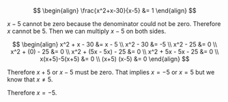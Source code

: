 $$
\begin{align}
\frac{x^2+x-30}{x-5} &= 1
\end{align}
$$

$x - 5$ cannot be zero because the denominator could not be zero. Therefore $x$ cannot be $5$. Then we can multiply $x-5$ on both sides.

$$
\begin{align}
x^2 + x - 30 &= x - 5 \\
x^2 - 30 &= -5 \\
x^2 - 25 &= 0 \\ 
x^2 + (0) - 25 &= 0 \\
x^2 + (5x - 5x) - 25 &= 0 \\
x^2 + 5x - 5x - 25 &= 0 \\
x(x+5)-5(x+5) &= 0 \\
(x+5) (x-5) &= 0
\end{align}
$$

Therefore $x+5$ or $x-5$ must be zero. That implies $x = -5$ or $x = 5$ but we know that $x \neq 5$. 

Therefore $x = -5$.
